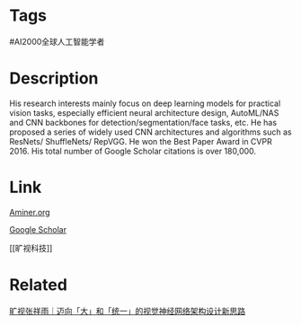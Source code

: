 # Tags

#AI2000全球人工智能学者 

# Description

His research interests mainly focus on deep learning models for practical vision tasks, especially efficient neural architecture design, AutoML/NAS and CNN backbones for detection/segmentation/face tasks, etc. He has proposed a series of widely used CNN architectures and algorithms such as ResNets/ ShuffleNets/ RepVGG. He won the Best Paper Award in CVPR 2016. His total number of Google Scholar citations is over 180,000.

# Link

[Aminer.org](https://www.aminer.org/profile/Xiangyu%20Zhang/562c810945cedb3398c42323)

[Google Scholar](https://scholar.google.com/citations?hl=en&user=yuB-cfoAAAAJ)

[[旷视科技]]

# Related

[旷视张祥雨｜迈向「大」和「统一」的视觉神经网络架构设计新思路](https://cloud.tencent.com/developer/article/2285331)